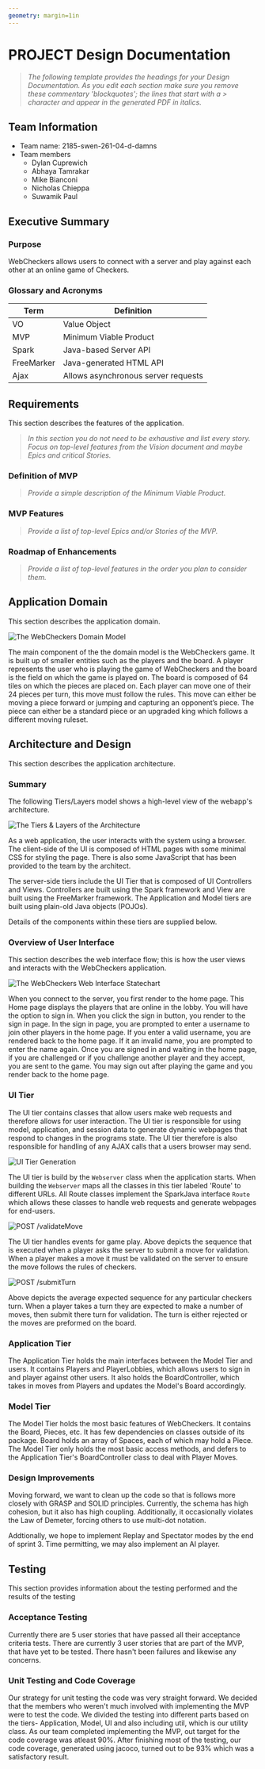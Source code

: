 ```yaml
---
geometry: margin=1in
---
```

# PROJECT Design Documentation

> _The following template provides the headings for your Design
> Documentation.  As you edit each section make sure you remove these
> commentary 'blockquotes'; the lines that start with a > character
> and appear in the generated PDF in italics._

## Team Information
* Team name: 2185-swen-261-04-d-damns
* Team members
  * Dylan Cuprewich
  * Abhaya Tamrakar
  * Mike Bianconi
  * Nicholas Chieppa
  * Suwamik Paul

## Executive Summary

### Purpose
WebCheckers allows users to connect with a server and play against each other at an online game of Checkers.

### Glossary and Acronyms

| Term | Definition |
|------|------------|
| VO | Value Object |
| MVP | Minimum Viable Product |
| Spark | Java-based Server API |
| FreeMarker | Java-generated HTML API |
| Ajax | Allows asynchronous server requests |

## Requirements

This section describes the features of the application.

> _In this section you do not need to be exhaustive and list every
> story.  Focus on top-level features from the Vision document and
> maybe Epics and critical Stories._

### Definition of MVP
> _Provide a simple description of the Minimum Viable Product._

### MVP Features
> _Provide a list of top-level Epics and/or Stories of the MVP._

### Roadmap of Enhancements
> _Provide a list of top-level features in the order you plan to consider them._


## Application Domain

This section describes the application domain.

![The WebCheckers Domain Model](domain-model.png)

The main component of the the domain model is the WebCheckers game. It is built up of smaller entities such as the players and the board. A player represents the user who is playing the game of WebCheckers and the board is the field on which the game is played on. The board is composed of 64 tiles on which the pieces are placed on.  Each player can move one of their 24 pieces per turn, this move must follow the rules. This move can either be moving a piece forward or jumping and capturing an opponent’s piece. The piece can either be a standard piece or an upgraded king which follows a different moving ruleset.


## Architecture and Design

This section describes the application architecture.

### Summary

The following Tiers/Layers model shows a high-level view of the webapp's architecture.

![The Tiers & Layers of the Architecture](architecture-tiers-and-layers.png)

As a web application, the user interacts with the system using a
browser.  The client-side of the UI is composed of HTML pages with
some minimal CSS for styling the page.  There is also some JavaScript
that has been provided to the team by the architect.

The server-side tiers include the UI Tier that is composed of UI Controllers and Views.
Controllers are built using the Spark framework and View are built using the FreeMarker framework.  The Application and Model tiers are built using plain-old Java objects (POJOs).

Details of the components within these tiers are supplied below.


### Overview of User Interface

This section describes the web interface flow; this is how the user views and interacts
with the WebCheckers application.

![The WebCheckers Web Interface Statechart](web-interface.png)

When you connect to the server, you first render to the home page. This Home page displays the players that are online in the lobby. You will have the option to sign in. When you click the sign in button, you render to the sign in page. 
In the sign in page, you are prompted to enter a username to join other players in the home page. If you enter a valid username, you are rendered back to the home page. If it an invalid name, you are prompted to enter the name again.
Once you are signed in and waiting in the home page, if you are challenged or if you challenge another player and they accept, you are sent to the game.
You may sign out after playing the game and you render back to the home page.


### UI Tier
The UI tier contains classes that allow users make web requests and therefore allows for user interaction. The UI tier is responsible for using model, application, and session data to generate dynamic webpages that respond to changes in the programs state. The UI tier therefore is also responsible for handling of any AJAX calls that a users browser may send. 

![UI Tier Generation](UITierGeneration.png)

The UI tier is build by the `Webserver` class when the application starts. When building the `Webserver` maps all the classes in this tier labeled 'Route' to different URLs. All Route classes implement the SparkJava interface `Route` which allows these classes to handle web requests and generate webpages for end-users. 


![POST /validateMove](Validate&#32;Move.png)

The UI tier handles events for game play. Above depicts the sequence that is executed when a player asks the server to submit a move for validation. When a player makes a move it must be validated on the server to ensure the move follows the rules of checkers.

![POST /submitTurn](Checkers&#32;Turn.png)

Above depicts the average expected sequence for any particular checkers turn. When a player takes a turn they are expected to make a number of moves, then submit there turn for validation. The turn is either rejected or the moves are preformed on the board.

### Application Tier
The Application Tier holds the main interfaces between the Model Tier
and users. It contains Players and PlayerLobbies, which allows users
to sign in and player against other users. It also holds the
BoardController, which takes in moves from Players and updates the
Model's Board accordingly.


### Model Tier
The Model Tier holds the most basic features of WebCheckers. It contains
the Board, Pieces, etc. It has few dependencies on classes outside of
its package. Board holds an array of Spaces, each of which may hold a
Piece. The Model Tier only holds the most basic access methods, and
defers to the Application Tier's BoardController class to deal with
Player Moves.

### Design Improvements
Moving forward, we want to clean up the code so that is follows more
closely with GRASP and SOLID principles. Currently, the schema has
high cohesion, but it also has high coupling. Additionally, it
occasionally violates the Law of Demeter, forcing others to use
multi-dot notation.

Addtionally, we hope to implement Replay and Spectator modes by
the end of sprint 3. Time permitting, we may also implement an AI
player.

## Testing
This section provides information about the testing performed
and the results of the testing

### Acceptance Testing
Currently there are 5 user stories that have passed all their acceptance
criteria tests. There are currently 3 user stories that are part of the MVP,
that have yet to be tested. There hasn't been failures and likewise any concerns.


### Unit Testing and Code Coverage
Our strategy for unit testing the code was very straight forward. We decided that the members who weren't much involved with implementing the MVP were to test the code. We divided the testing into different parts based on the tiers- Application, Model, UI and also including util, which is our utility class. 
As our team completed implementing the MVP, out target for the code coverage was atleast 90%. After finishing most of the testing, our code coverage, generated using jacoco, turned out to be 93% which was a satisfactory result.
